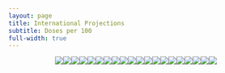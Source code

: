 ```yaml
---
layout: page
title: International Projections
subtitle: Doses per 100
full-width: true
---
```

<span style='display:block;text-align:center'>![](Plots/ProjectionsTotal/proj_total_Austria.png)![](Plots/ProjectionsTotal/proj_total_Belgium.png)![](Plots/ProjectionsTotal/proj_total_Chile.png)![](Plots/ProjectionsTotal/proj_total_Denmark.png)![](Plots/ProjectionsTotal/proj_total_European_Union.png)![](Plots/ProjectionsTotal/proj_total_France.png)![](Plots/ProjectionsTotal/proj_total_Germany.png)![](Plots/ProjectionsTotal/proj_total_Hungary.png)![](Plots/ProjectionsTotal/proj_total_Iceland.png)![](Plots/ProjectionsTotal/proj_total_Ireland.png)![](Plots/ProjectionsTotal/proj_total_Israel.png)![](Plots/ProjectionsTotal/proj_total_Italy.png)![](Plots/ProjectionsTotal/proj_total_Mexico.png)![](Plots/ProjectionsTotal/proj_total_Norway.png)![](Plots/ProjectionsTotal/proj_total_Poland.png)![](Plots/ProjectionsTotal/proj_total_South_America.png)![](Plots/ProjectionsTotal/proj_total_Spain.png)![](Plots/ProjectionsTotal/proj_total_Switzerland.png)![](Plots/ProjectionsTotal/proj_total_United_Kingdom.png)![](Plots/ProjectionsTotal/proj_total_United_States.png)</span>
